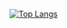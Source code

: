 [![Top Langs](https://github-readme-stats.vercel.app/api/top-langs/?username=MasatakaItoh)](https://github.com/anuraghazra/github-readme-stats)
